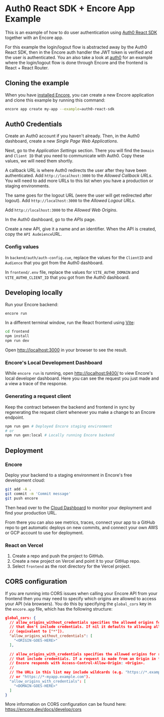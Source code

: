 # Auth0 React SDK + Encore App Example

This is an example of how to do user authentication using [Auth0 React SDK](https://auth0.com/docs/libraries/auth0-react) together with an Encore app.

For this example the login/logout flow is abstracted away by the Auth0 React SDK, then in the Encore auth handler the JWT token is verified and the user is authenticated.
You an also take a look at [auth0](../auth0) for an example where the login/logout flow is done through Encore and the frontend is React + React Router.

## Cloning the example

When you have [installed Encore](https://encore.dev/docs/install), you can create a new Encore application and clone
this example by running this command:

```bash
encore app create my-app --example=auth0-react-sdk
```

## Auth0 Credentials

Create an Auth0 account if you haven't already. Then, in the Auth0 dashboard, create a new *Single Page Web Applications*.

Next, go to the *Application Settings* section. There you will find the `Domain` and `Client ID` that you need to communicate with Auth0. 
Copy these values, we will need them shortly.

A callback URL is where Auth0 redirects the user after they have been authenticated. Add `http://localhost:3000` to the *Allowed Callback URLs*. 
You will need to add more URLs to this list when you have a production or staging environments. 

The same goes for the logout URL (were the user will get redirected after logout). Add `http://localhost:3000` to the *Allowed Logout URLs*.

Add `http://localhost:3000` to the *Allowed Web Origins*.

In the Auth0 dashboard, go to the *APIs* page.

Create a new API, give it a name and an identifier. When the API is created, copy the `API Audeience`URL.

### Config values

In `backend/auth/auth-config.cue`, replace the values for the `ClientID` and `Audience` that you got from the Auth0 dashboard.

In `frontend/.env` file, replace the values for `VITE_AUTH0_DOMAIN` and `VITE_AUTH0_CLIENT_ID` that you got from the Auth0 dashboard.

## Developing locally

Run your Encore backend:

```bash
encore run
```

In a different terminal window, run the React frontend using [Vite](https://vitejs.dev/):

```bash
cd frontend
npm install
npm run dev
```

Open [http://localhost:3000](http://localhost:3000) in your browser to see the result.

### Encore's Local Development Dashboard

While `encore run` is running, open <http://localhost:9400/> to view Encore's local developer dashboard.
Here you can see the request you just made and a view a trace of the response.

### Generating a request client

Keep the contract between the backend and frontend in sync by regenerating the request client whenever you make a change
to an Encore endpoint.

```bash
npm run gen # Deployed Encore staging environment
# or
npm run gen:local # Locally running Encore backend
```

## Deployment

### Encore

Deploy your backend to a staging environment in Encore's free development cloud:

```bash
git add -A .
git commit -m 'Commit message'
git push encore
```

Then head over to the [Cloud Dashboard](https://app.encore.dev) to monitor your deployment and find your production URL.

From there you can also see metrics, traces, connect your app to a
GitHub repo to get automatic deploys on new commits, and connect your own AWS or GCP account to use for deployment.

### React on Vercel

1. Create a repo and push the project to GitHub.
2. Create a new project on Vercel and point it to your GitHup repo.
3. Select `frontend` as the root directory for the Vercel project.

## CORS configuration

If you are running into CORS issues when calling your Encore API from your frontend then you may need to specify which
origins are allowed to access your API (via browsers). You do this by specifying the `global_cors` key in the `encore.app`
file, which has the following structure:

```json
global_cors: {
  // allow_origins_without_credentials specifies the allowed origins for requests
  // that don't include credentials. If nil it defaults to allowing all domains
  // (equivalent to ["*"]).
  "allow_origins_without_credentials": [
    "<ORIGIN-GOES-HERE>"
  ],
        
  // allow_origins_with_credentials specifies the allowed origins for requests
  // that include credentials. If a request is made from an Origin in this list
  // Encore responds with Access-Control-Allow-Origin: <Origin>.
  //
  // The URLs in this list may include wildcards (e.g. "https://*.example.com"
  // or "https://*-myapp.example.com").
  "allow_origins_with_credentials": [
    "<DOMAIN-GOES-HERE>"
  ]
}
```

More information on CORS configuration can be found here: https://encore.dev/docs/develop/cors
